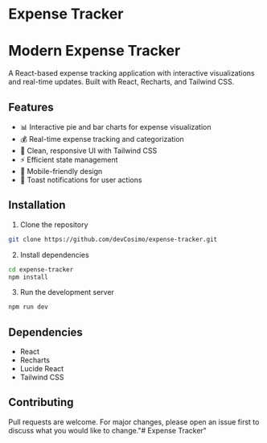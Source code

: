 # Expense Tracker

# Modern Expense Tracker

A React-based expense tracking application with interactive visualizations and real-time updates. Built with React, Recharts, and Tailwind CSS.

## Features

- 📊 Interactive pie and bar charts for expense visualization
- 💰 Real-time expense tracking and categorization
- 🎨 Clean, responsive UI with Tailwind CSS
- ⚡ Efficient state management
- 📱 Mobile-friendly design
- 🔔 Toast notifications for user actions

## Installation

1. Clone the repository
```bash
git clone https://github.com/devCosimo/expense-tracker.git
```

2. Install dependencies
```bash
cd expense-tracker
npm install
```

3. Run the development server
```bash
npm run dev
```

## Dependencies

- React
- Recharts
- Lucide React
- Tailwind CSS

## Contributing

Pull requests are welcome. For major changes, please open an issue first to discuss what you would like to change."# Expense Tracker"
